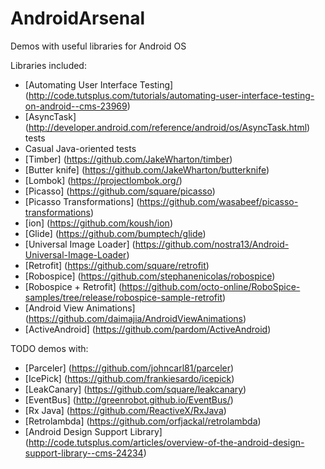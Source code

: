 # AndroidArsenal
Demos with useful libraries for Android OS

Libraries included:
- [Automating User Interface Testing] (http://code.tutsplus.com/tutorials/automating-user-interface-testing-on-android--cms-23969)
- [AsyncTask] (http://developer.android.com/reference/android/os/AsyncTask.html) tests
- Casual Java-oriented tests
- [Timber] (https://github.com/JakeWharton/timber)
- [Butter knife] (https://github.com/JakeWharton/butterknife)
- [Lombok] (https://projectlombok.org/)
- [Picasso] (https://github.com/square/picasso)
- [Picasso Transformations] (https://github.com/wasabeef/picasso-transformations)
- [ion] (https://github.com/koush/ion)
- [Glide] (https://github.com/bumptech/glide)
- [Universal Image Loader] (https://github.com/nostra13/Android-Universal-Image-Loader)
- [Retrofit] (https://github.com/square/retrofit)
- [Robospice] (https://github.com/stephanenicolas/robospice)
- [Robospice + Retrofit] (https://github.com/octo-online/RoboSpice-samples/tree/release/robospice-sample-retrofit)
- [Android View Animations] (https://github.com/daimajia/AndroidViewAnimations)
- [ActiveAndroid] (https://github.com/pardom/ActiveAndroid)

TODO demos with:
- [Parceler] (https://github.com/johncarl81/parceler)
- [IcePick] (https://github.com/frankiesardo/icepick)
- [LeakCanary] (https://github.com/square/leakcanary)
- [EventBus] (http://greenrobot.github.io/EventBus/)
- [Rx Java] (https://github.com/ReactiveX/RxJava)
- [Retrolambda] (https://github.com/orfjackal/retrolambda)
- [Android Design Support Library] (http://code.tutsplus.com/articles/overview-of-the-android-design-support-library--cms-24234)